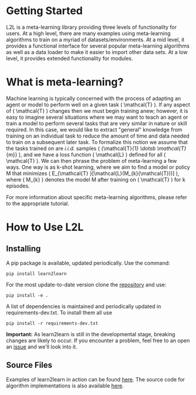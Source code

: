 # Getting Started

L2L is a meta-learning library providing three levels of functionality for users.
At a high level, there are many examples using meta-learning algorithms to train
on a myriad of datasets/environments. At a mid level, it provides a functional
interface for several popular meta-learning algorithms as well as a data loader
to make it easier to import other data sets. At a low level, it provides extended
functionality for modules.


# What is meta-learning?

Machine learning is typically concerned with the process of adapting an agent
or model to perform well on a given task \( \mathcal{T} \). If any aspect of \( \mathcal{T} \)
changes then we must begin training anew; however, it is easy to imagine several
situations where we may want to teach an agent or train a model to perform several
tasks that are very similar in nature or skill required. In this case, we would like
to extract "general" knowledge from training on an individual task to reduce the
amount of time and data needed to train on a subsequent later task. To formalize
this notion we assume that the tasks trained on are *i.i.d.* samples \( \{\mathcal{T}_{1}
\dotsb \mathcal{T}_{m}\} \), and we have a loss function \( \mathcal{L} \) defined for all \(
\mathcal{T} \). We can then phrase the problem of meta-learning a few ways. One way is
as k-shot learning, where we aim to find a model or policy M that minimizes \( E_{\mathcal{T}
}[\mathcal{L}(M_{k}(\mathcal{T}))] \), where \( M_{k} \) denotes the model M after training on
\( \mathcal{T} \) for k episodes.



For more information about specific meta-learning algorithms, please refer to the
appropriate tutorial.

# How to Use L2L

## Installing

A pip package is available, updated periodically. Use the command:

```pip install learn2learn```

For the most update-to-date version clone the [repository](https://github.com/learnables/learn2learn) and use:

```pip install -e .```

A list of dependencies is maintained and periodically updated in requirements-dev.txt. To install them all use 

```pip install -r requirements-dev.txt```

**Important:** As learn2learn is still in the developmental stage, breaking changes are likely to occur. If you
encounter a problem, feel free to an open an [issue](https://github.com/learnables/learn2learn/issues) and we'll
look into it.

## Source Files

Examples of learn2learn in action can be found [here](https://github.com/learnables/learn2learn/tree/master/examples).
The source code for algorithm implementations is also available [here](https://github.com/learnables/learn2learn/tree/master/learn2learn/algorithms).

